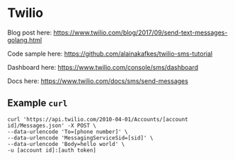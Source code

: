 # Twilio

Blog post here: <https://www.twilio.com/blog/2017/09/send-text-messages-golang.html>

Code sample here: <https://github.com/alainakafkes/twilio-sms-tutorial>

Dashboard here: <https://www.twilio.com/console/sms/dashboard>

Docs here: <https://www.twilio.com/docs/sms/send-messages>

## Example `curl`

```shell
curl 'https://api.twilio.com/2010-04-01/Accounts/[account id]/Messages.json' -X POST \
--data-urlencode 'To=[phone number]' \
--data-urlencode 'MessagingServiceSid=[sid]' \
--data-urlencode 'Body=hello world' \
-u [account id]:[auth token]
```
